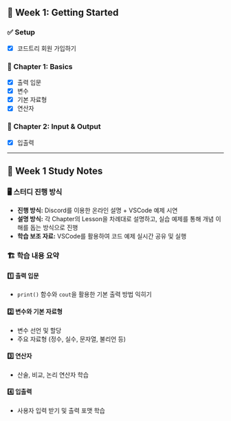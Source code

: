 ## 🏁 Week 1: Getting Started

### ✅ Setup
- [x] 코드트리 회원 가입하기

### 📖 Chapter 1: Basics
- [x] 출력 입문
- [x] 변수
- [x] 기본 자료형
- [x] 연산자

### 📖 Chapter 2: Input & Output
- [x] 입출력
---
## 📝 Week 1 Study Notes

### 🖥️ 스터디 진행 방식
- **진행 방식:** Discord를 이용한 온라인 설명 + VSCode 예제 시연  
- **설명 방식:** 각 Chapter의 Lesson을 차례대로 설명하고, 실습 예제를 통해 개념 이해를 돕는 방식으로 진행  
- **학습 보조 자료:** VSCode를 활용하여 코드 예제 실시간 공유 및 실행  

### 🏗️ 학습 내용 요약

#### 1️⃣ 출력 입문
- `print()` 함수와 `cout`을 활용한 기본 출력 방법 익히기

#### 2️⃣ 변수와 기본 자료형
- 변수 선언 및 할당  
- 주요 자료형 (정수, 실수, 문자열, 불리언 등)

#### 3️⃣ 연산자
- 산술, 비교, 논리 연산자 학습

#### 4️⃣ 입출력
- 사용자 입력 받기 및 출력 포맷 학습  
